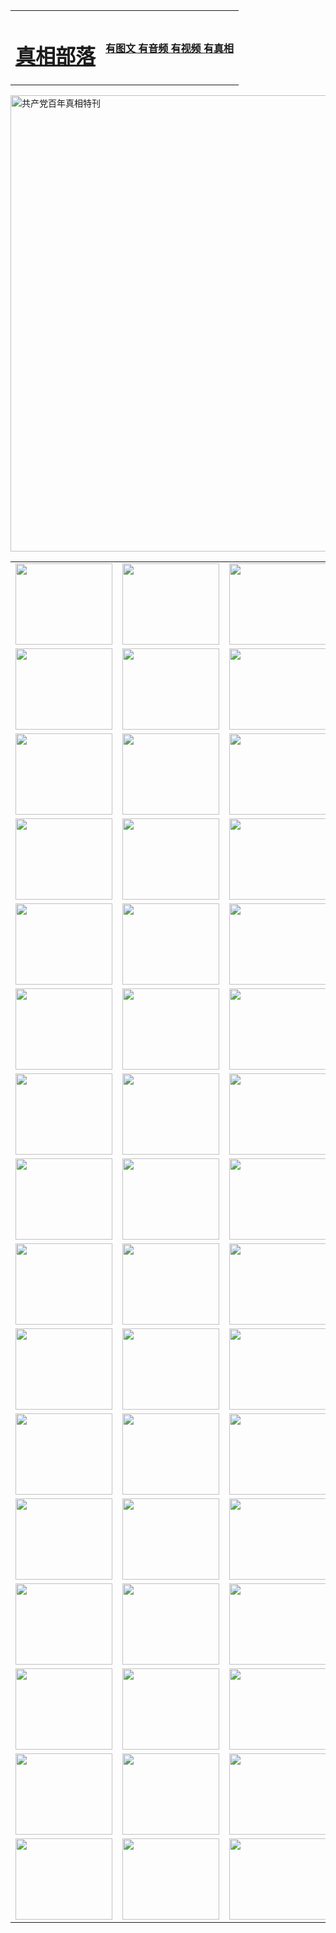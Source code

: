 <table>
<tr>

<td>
	<H1><a href="http://q56.talithatea.com/zx/">真相部落</a></H1>
</td>
<td>
	<H4><a href="http://q56.talithatea.com/zx/">有图文 有音频 有视频 有真相</a></H4>
</td>
</tr>
</table>

 <div ><a href="http://q56.talithatea.com/zx/bngcd/"><img src="http://q56.talithatea.com/zx/bngcd/gcdbnzx.jpg" width="730"  border="0" alt="共产党百年真相特刊"></a></div>

<table>
<tr>
	<td><a href="http://442.cmyartwork.com/xtr/107/"><img  src ="http://442.cmyartwork.com/pic/2017/02/107.jpg" width="155px" height="130px"></a></td>
	<td><a href="http://442.cmyartwork.com/xtr/829/"><img src ="http://442.cmyartwork.com/pic/2017/02/829.jpg" width="155px" height="130px"></a></td>
	<td><a href="http://442.cmyartwork.com/xtr/69/"><img  src ="http://442.cmyartwork.com/pic/2017/02/69.jpg" width="155px" height="130px"></a></td>
	<td><a href="http://442.cmyartwork.com/xtr/99/"><img  src ="http://442.cmyartwork.com/pic/2017/02/99.jpg" width="155px" height="130px"></a></td>
</tr>
<tr>
	<td><a href="http://442.cmyartwork.com/xtr/40/"><img  src ="http://442.cmyartwork.com/pic/2017/02/40.jpg" width="155px" height="130px"></a></td>
	<td><a href="http://442.cmyartwork.com/xtr/20/"><img  src ="http://442.cmyartwork.com/pic/2017/02/20.jpg" width="155px" height="130px"></a></td>
	<td><a href="http://442.cmyartwork.com/xtr/81/"><img  src ="http://442.cmyartwork.com/pic/2017/02/81.jpg" width="155px" height="130px"></a></td>
	<td><a href="http://442.cmyartwork.com/xtr/2/"><img  src ="http://442.cmyartwork.com/pic/2017/02/2.jpg" width="155px" height="130px"></a></td>
</tr>
<tr>
	<td><a href="http://442.cmyartwork.com/xtr/86/"><img  src ="http://442.cmyartwork.com/pic/2017/02/86.jpg" width="155px" height="130px"></a></td>
	<td><a href="http://442.cmyartwork.com/xtr/109/"><img  src ="http://442.cmyartwork.com/pic/2017/02/109.jpg" width="155px" height="130px"></a></td>
	<td><a href="http://442.cmyartwork.com/xtr/1378/"><img  src ="http://442.cmyartwork.com/pic/2017/02/1378.jpg" width="155px" height="130px"></a></td>
	<td><a href="http://442.cmyartwork.com/xtr/57/"><img  src ="http://442.cmyartwork.com/pic/2017/02/57.jpg" width="155px" height="130px"></a></td>
</tr>
<tr>
	<td><a href="http://442.cmyartwork.com/xtr/1219/"><img  src ="http://442.cmyartwork.com/pic/2017/02/1219.jpg" width="155px" height="130px"></a></td>
	<td><a href="http://442.cmyartwork.com/xtr/1220/"><img  src ="http://442.cmyartwork.com/pic/2017/02/1220.jpg" width="155px" height="130px"></a></td>
	<td><a href="http://442.cmyartwork.com/xtr/1221/"><img  src ="http://442.cmyartwork.com/pic/2017/02/1221.jpg" width="155px" height="130px"></a></td>
	<td><a href="http://442.cmyartwork.com/xtr/51/"><img  src ="http://442.cmyartwork.com/pic/2017/02/51.jpg" width="155px" height="130px"></a></td>
</tr>
<tr>
	<td><a href="http://442.cmyartwork.com/xtr/1055/"><img  src ="http://442.cmyartwork.com/pic/2017/02/1055.jpg" width="155px" height="130px"></a></td>
	<td><a href="http://442.cmyartwork.com/xtr/611/"><img  src ="http://442.cmyartwork.com/pic/2017/02/611.jpg" width="155px" height="130px"></a></td>
	<td><a href="http://442.cmyartwork.com/xtr/1121/"><img  src ="http://442.cmyartwork.com/pic/2017/02/1121.jpg" width="155px" height="130px"></a></td>
	<td><a href="http://442.cmyartwork.com/xtr/610/"><img  src ="http://442.cmyartwork.com/pic/2017/02/610.jpg" width="155px" height="130px"></a></td>
</tr>
<tr>
	<td><a href="http://442.cmyartwork.com/xtr/1128/"><img  src ="http://442.cmyartwork.com/pic/2017/02/1128.jpg" width="155px" height="130px"></a></td>
	<td><a href="http://442.cmyartwork.com/xtr/1395/"><img  src ="http://442.cmyartwork.com/pic/2017/02/1406.jpg" width="155px" height="130px"></a></td>
	<td><a href="http://442.cmyartwork.com/xtr/1407/"><img  src ="http://442.cmyartwork.com/pic/2017/02/1407.jpg" width="155px" height="130px"></a></td>
	<td><a href="http://442.cmyartwork.com/xtr/934/"><img  src ="http://442.cmyartwork.com/pic/2017/02/934.jpg" width="155px" height="130px"></a></td>
</tr>
<tr>
	<td><a href="http://442.cmyartwork.com/xtr/641/"><img  src ="http://442.cmyartwork.com/pic/2017/02/641.jpg" width="155px" height="130px"></a></td>
	<td><a href="http://442.cmyartwork.com/xtr/949/"><img  src ="http://442.cmyartwork.com/pic/2017/02/949.jpg" width="155px" height="130px"></a></td>
	<td><a href="http://442.cmyartwork.com/xtr/112/"><img  src ="http://442.cmyartwork.com/pic/2017/02/112.jpg" width="155px" height="130px"></a></td>
	<td><a href="http://442.cmyartwork.com/xtr/812/"><img  src ="http://442.cmyartwork.com/pic/2017/02/812.jpg" width="155px" height="130px"></a></td>
</tr>
<tr>
	<td><a href="http://442.cmyartwork.com/xtr/103/"><img  src ="http://442.cmyartwork.com/pic/2017/02/103.jpg" width="155px" height="130px"></a></td>
	<td><a href="http://442.cmyartwork.com/xtr/3/"><img  src ="http://442.cmyartwork.com/pic/2017/02/3.jpg" width="155px" height="130px"></a></td>
	<td><A href="http://442.cmyartwork.com/mp4/zx/2015/11/Lkmtt.mp4" target="_blank" title="莲开满天庭"><img  src="http://442.cmyartwork.com/pic/2015/11/Lkmtt3480_jssor.jpg"  width="155px" height="130px"></A></td>
	<td><A href="http://442.cmyartwork.com/mp4/zx/2015/11/2013513.mp4" target="_blank" title="飞旋的法轮"><img  src="http://442.cmyartwork.com/pic/2015/11/falun480_jssor.jpg"  width="155px" height="130px"></A></td>
</tr>
<tr>
	<td><A href="http://442.cmyartwork.com/mp4/zx/2015/11/NYParade.mp4" target="_blank" title="2004年4月10日法轮功纽约大游行"><img  src="http://442.cmyartwork.com/pic/2015/11/nyparade480_jssor.jpg"  width="155px" height="130px"></A></td>
	<td><A href="http://442.cmyartwork.com/mp4/news617/2015/05/WEB_s28093.mp4" target="_blank" title="2015年世界法轮大法日特别报导"><img  src="http://442.cmyartwork.com/pic/2015/11/p6752711a666997037_jssor.jpg"  width="155px" height="130px"></A></td>
	<td><A href="http://442.cmyartwork.com/mp4/news829/2015/11/30211_326650.mp4" target="_blank" title="沧州绑架案连审四天 民众抹泪称审好人"><img  src="http://442.cmyartwork.com/pic/2015/11/changzhou2480_jssor.jpg"  width="155px" height="130px"></A></td>
	<td><A href="http://442.cmyartwork.com/mp4/mhph/2015/10/changzhou.mp4" target="_blank" title="沧州真相--狮城血泪"><img  src="http://442.cmyartwork.com/pic/2015/11/changzhou480_jssor.jpg"  width="155px" height="130px"></A></td>
</tr>
<tr>
	<td><A href="http://442.cmyartwork.com/mp4/mhjd/mhjd_55.mp4" target="_blank" title="正义律师与无罪辩护"><img  src="http://442.cmyartwork.com/pic/2015/11/wzbh480_jssor.jpg"  width="155px" height="130px"></A></td>
	<td><A href="http://442.cmyartwork.com/mp4/zx/2015/11/layerkcs.mp4" target="_blank" title="中国的良心--高智晟律师"><img  src="http://442.cmyartwork.com/pic/2015/11/layerkcs2480_jssor.jpg"  width="155px" height="130px"></A></td>
	<td><A href="http://442.cmyartwork.com/mp4/mhph/2015/10/szxl.mp4" target="_blank" title="神州血泪--北京、大庆、广东、哈尔滨"><img  src="http://442.cmyartwork.com/pic/2015/11/szxl480_jssor.jpg"  width="155px" height="130px"></A></td>
	<td><A href="http://442.cmyartwork.com/mp4/zx/2015/11/TangShanFFXS.mp4" target="_blank" title="真相纪录片：凤凰新生"><img  src="http://442.cmyartwork.com/pic/2015/11/fhxs2480_jssor.jpg"  width="155px" height="130px"></A></td>
</tr>
<tr>
	<td><A href="http://442.cmyartwork.com/mp4/zx/2015/11/jidong.mp4" target="_blank" title="冀东监狱的罪恶"><img  src="http://442.cmyartwork.com/pic/2015/11/jidong480_jssor.jpg"  width="155px" height="130px"></A></td>
	<td><A href="http://442.cmyartwork.com/mp4/mhph/2015/10/tangshan.mp4" target="_blank" title="凤凰血泪"><img  src="http://442.cmyartwork.com/pic/2015/11/tangshan480_jssor.jpg"  width="155px" height="130px"></A>
					</div></td>
	<td>	<A href="http://442.cmyartwork.com/mp4/mhph/2015/10/zfxtzxl.mp4" target="_blank" title="政法系统罪行录--唐山篇"><img  src="http://442.cmyartwork.com/pic/2015/11/zfxtzxl480_jssor.jpg"  width="155px" height="130px"></A></td>
	<td><A href="http://442.cmyartwork.com/mp4/mhph/2015/10/QDBG.mp4" target="_blank" title="青岛悲歌"><img  src="http://442.cmyartwork.com/pic/2015/10/qdbg2480_jssor.jpg"  width="155px" height="130px"></A></td>
</tr>
<tr>
	<td><A href="http://442.cmyartwork.com/mp4/mhph/2015/10/huludao.mp4" target="_blank" title="葫芦岛永恒的见证"><img  src="http://442.cmyartwork.com/pic/2015/10/huludao480_jssor.jpg"  width="155px" height="130px"></A></td>
	<td><A href="http://442.cmyartwork.com/mp4/mhph/2015/10/qbzx.mp4" target="_blank" title="湖畔泉边听真相-济南泉城的传奇"><img  src="http://442.cmyartwork.com/pic/2015/10/hupan480_jssor.jpg"  width="155px" height="130px"></A></td>
	<td><A href="http://442.cmyartwork.com/mp4/mhph/2015/10/baoding_dvd_v2.mp4" target="_blank" title="燕赵悲歌"><img  src="http://442.cmyartwork.com/pic/2015/10/yzbg480_jssor.jpg"  width="155px" height="130px"></A></td>
	<td><A href="http://442.cmyartwork.com/mp4/zx/2015/11/meihuashi_complete_ED2.0.mp4" target="_blank" title="梅花诗完整版"><img  src="http://442.cmyartwork.com/pic/2015/11/mhs480_jssor.jpg"  width="155px" height="130px"></A></td>
</tr>
<tr>
	<td><A href="http://442.cmyartwork.com/mp4/zx/2015/11/fengbei512k.mp4" target="_blank" title="丰碑"><img  src="http://442.cmyartwork.com/pic/2015/11/fongbei480_jssor.jpg"  width="155px" height="130px"></A></td>
	<td><A href="http://442.cmyartwork.com/mp4/zx/2015/11/fytdxComplete.mp4" target="_blank" title="风雨天地行全集"><img  src="http://442.cmyartwork.com/pic/2015/11/fytdxWhite480_jssor.jpg"  width="155px" height="130px"></A></td>
	<td><A href="http://442.cmyartwork.com/mp4/zx/2015/11/JianZheng.mp4" target="_blank" title="见证"><img  src="http://442.cmyartwork.com/pic/2015/11/witness480_jssor.jpg"  width="155px" height="130px"></A></td>
	<td><A href="http://442.cmyartwork.com/mp4/mhph/2015/10/hcym.mp4" target="_blank" title="红朝阴谋"><img  src="http://442.cmyartwork.com/pic/2015/10/hcym480_jssor.jpg"  width="155px" height="130px"></A></td>
</tr>
<tr>
	<td><A href="http://442.cmyartwork.com/mp4/zx/2015/11/zfzxPalV3.mp4" target="_blank" title="是自焚还是骗局"><img  src="http://442.cmyartwork.com/pic/2015/11/zfzx4805_jssor.jpg"  width="155px" height="130px"></A></td>
	<td><A href="http://442.cmyartwork.com/mp4/zx/2015/11/lsdspMsyTd.mp4" target="_blank" title="历史的审判"><img  src="http://442.cmyartwork.com/pic/2015/11/lsdsp480_jssor.jpg"  width="155px" height="130px"></A></td>
	<td><A href="http://442.cmyartwork.com/mp4/news886/2015/11/concat886.mp4" target="_blank" title="一周全球控告江泽民"><img  src="http://442.cmyartwork.com/pic/2015/11/news886480_jssor.jpg"  width="155px" height="130px"></A></td>
	<td><A href="http://442.cmyartwork.com/mp4/news1378/2014/08/CQSD_s0_e4_v2_i0-CQSD_4-video.mp4" target="_blank" title="欧洲的抉择"><img  src="http://442.cmyartwork.com/pic/2015/11/p5143421a564166643-ss_jssor.jpg"  width="155px" height="130px"></A></td>
</tr>
<tr>
	<td><A href="http://442.cmyartwork.com/mp4/zx/2015/11/hk20150720parade.mp4" target="_blank" title="港法轮功反迫害大游行 大陆游客震撼"><img  src="http://442.cmyartwork.com/pic/2015/11/281098-ss_jssor.jpg"  width="155px" height="130px"></A></td>
	<td><A href="http://442.cmyartwork.com/mp4/zx/2015/11/20150720hkParade512k.mp4" target="_blank" title="香港法轮功720游行声援诉江潮"><img  src="http://442.cmyartwork.com/pic/2015/11/2015720parade480_jssor.jpg"  width="155px" height="130px"></A></td>
	<td><A href="http://442.cmyartwork.com/mp4/zx/2015/11/hktdc512.mp4" target="_blank" title="香港退党潮"><img  src="http://442.cmyartwork.com/pic/2015/11/hktdc480_jssor.jpg"  width="155px" height="130px"></A></td>
	<td><A href="http://442.cmyartwork.com/mp4/news413/2015/11/concat413.mp4" target="_blank" title="本月退党精选"><img  src="http://442.cmyartwork.com/pic/2015/11/tuidang480_jssor.jpg"  width="155px" height="130px"></A></td>
</tr>
<tr>
	<td><A href="http://442.cmyartwork.com/mp4/news823/2015/11/TSZG_British_1_QA_A_TSZG-61-1_XinHaoNianZuoZh_P617180.mp4" target="_blank" title="辛灏年：纪念《九评共产党》发表十周年演讲"><img  src="http://442.cmyartwork.com/pic/2015/11/xhn9p10480_jssor.jpg"  width="155px" height="130px"></A></td>
	<td><A href="http://442.cmyartwork.com/mp4/news57/2015/11/JPGCD8.mp4" target="_blank" title="【九评之八】评中国共产党的邪教本质"><img  src="http://442.cmyartwork.com/pic/2015/11/9pkcd8p480_jssor.jpg"  width="155px" height="130px"></A></td>
	<td><A href="http://442.cmyartwork.com/mp4/other/kao.Chih.Sheng_story.mp4"  target="_blank" title="超越恐惧:高智晟的故事"				style="font-size:20px;"><img src="http://442.cmyartwork.com/pic/2016/12/GZS201408070902.jpg"  width="155px" height="130px">
						</A></td>
	<td><A href="http://442.cmyartwork.com/mp4/zx/2016/11/oh10yearsInv.mp4"  target="_blank" title="纪录片《活摘 十年调查》完整版" style="font-size:20px;"><img src="http://442.cmyartwork.com/pic/2016/11/10yearsOHinv.jpg"  width="155px" height="130px">
						</A></td>
</tr>
</table>


